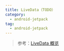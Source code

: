 ```yaml
---
title: LiveData（TODO）
category: 
  - android-jetpack
tag:
  - android-jetpack
---
```


> 参考：[LiveData 概览](https://developer.android.com/topic/libraries/architecture/livedata)